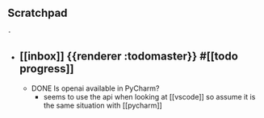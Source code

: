## Scratchpad
	-
- ## [[inbox]] {{renderer :todomaster}} #[[todo progress]]
	- DONE Is openai available in PyCharm?
		- seems to use the api when looking at [[vscode]] so assume it is the same situation with [[pycharm]]
